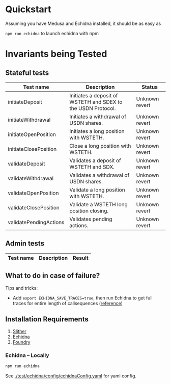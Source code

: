 # Quickstart 

Assuming you have Medusa and Echidna installed, it should be as easy as 

`npm run echidna` to launch echidna with npm

# Invariants being Tested

## Stateful tests

| Test name      | Description                                                             | Status |
|---------|-------------------------------------------------------------------------|--------|
| initiateDeposit  | Initiates a deposit of WSTETH and SDEX to the USDN Protocol.             | Unknown revert |
| initiateWithdrawal  | Initiates a withdrawal of USDN shares.                   | Unknown revert |
| initiateOpenPosition  | Initiates a long position with WSTETH.       | Unknown revert |
| initiateClosePosition  | Close a long position with WSTETH. | Unknown revert |
| validateDeposit  | Validates a deposit of WSTETH and SDX.                   | Unknown revert |
| validateWithdrawal  | Validates a withdrawal of USDN shares.               | Unknown revert |
| validateOpenPosition  | Validate a long position with WSTETH.      | Unknown revert |
| validateClosePosition  | Validate a WSTETH long position closing.                | Unknown revert |
| validatePendingActions  | Validates pending actions.              | Unknown revert |

## Admin tests
| Test name       | Description                                                                                                            | Result |
|----------|------------------------------------------------------------------------------------------------------------------------|--------|

## What to do in case of failure?

Tips and tricks:
- Add `export ECHIDNA_SAVE_TRACES=true`, then run Echidna to get full traces for entire length of callsequences ([reference](https://github.com/crytic/echidna/pull/1180))

## Installation Requirements

1. [Slither](https://github.com/crytic/slither/)
2. [Echidna](https://github.com/crytic/echidna)
3. [Foundry](https://book.getfoundry.sh/getting-started/installation)

### Echidna – Locally

```bash
npm run echidna
```

See [./test/echidna/config/echidnaConfig.yaml](./test/echidna/config/echidnaConfig.yaml) for yaml config.
